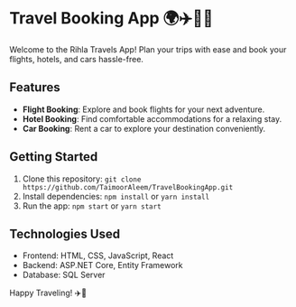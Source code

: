 # Travel Booking App 🌍✈️🏨🚗

Welcome to the Rihla Travels App! Plan your trips with ease and book your flights, hotels, and cars hassle-free.

## Features

- **Flight Booking**: Explore and book flights for your next adventure.
- **Hotel Booking**: Find comfortable accommodations for a relaxing stay.
- **Car Booking**: Rent a car to explore your destination conveniently.

## Getting Started

1. Clone this repository: `git clone https://github.com/TaimoorAleem/TravelBookingApp.git`
2. Install dependencies: `npm install` or `yarn install`
3. Run the app: `npm start` or `yarn start`

## Technologies Used

- Frontend: HTML, CSS, JavaScript, React
- Backend: ASP.NET Core, Entity Framework
- Database: SQL Server


Happy Traveling! ✈️🌴
